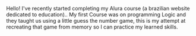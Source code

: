 Hello!
I've recently started completing my Alura course (a brazilian website dedicated to education)..
My first Course was on programming Logic and they taught us using a little guess the number game, this is my attempt at recreating that game from memory so I can practice my learned skills.
